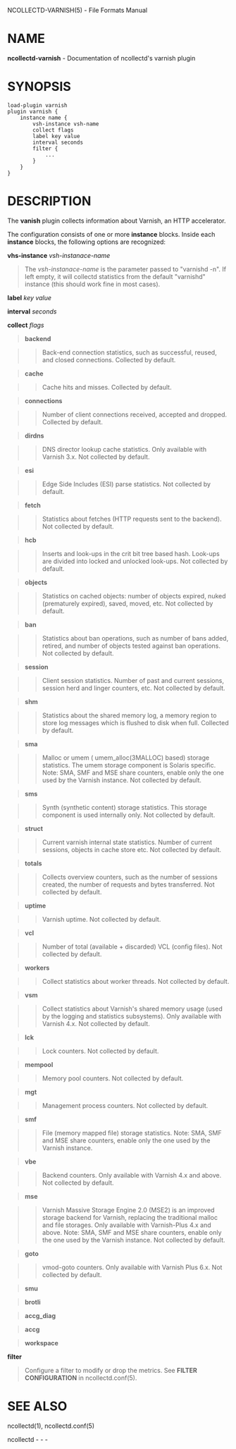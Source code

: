 NCOLLECTD-VARNISH(5) - File Formats Manual

# NAME

**ncollectd-varnish** - Documentation of ncollectd's varnish plugin

# SYNOPSIS

	load-plugin varnish
	plugin varnish {
	    instance name {
	        vsh-instance vsh-name
	        collect flags
	        label key value
	        interval seconds
	        filter {
	            ...
	        }
	    }
	}

# DESCRIPTION

The **vanish** plugin collects information about Varnish, an HTTP accelerator.

The configuration consists of one or more **instance** blocks.
Inside each **instance** blocks, the following options are recognized:

**vhs-instance** *vsh-instanace-name*

> The *vsh-instanace-name* is the parameter passed to "varnishd -n".
> If left empty, it will collectd statistics from the default "varnishd" instance
> (this should work fine in most cases).

**label** *key* *value*

**interval** *seconds*

**collect** *flags*

> **backend**

> > Back-end connection statistics, such as successful, reused,
> > and closed connections.
> > Collected by default.

> **cache**

> > Cache hits and misses.
> > Collected by default.

> **connections**

> > Number of client connections received, accepted and dropped.
> > Collected by default.

> **dirdns**

> > DNS director lookup cache statistics.
> > Only available with Varnish 3.x.
> > Not collected by default.

> **esi**

> > Edge Side Includes (ESI) parse statistics.
> > Not collected by default.

> **fetch**

> > Statistics about fetches (HTTP requests sent to the backend).
> > Not collected by default.

> **hcb**

> > Inserts and look-ups in the crit bit tree based hash.
> > Look-ups are divided into locked and unlocked look-ups.
> > Not collected by default.

> **objects**

> > Statistics on cached objects: number of objects expired, nuked (prematurely
> > expired), saved, moved, etc.
> > Not collected by default.

> **ban**

> > Statistics about ban operations, such as number of bans added, retired, and
> > number of objects tested against ban operations.
> > Not collected by default.

> **session**

> > Client session statistics.
> > Number of past and current sessions, session herd and linger counters, etc.
> > Not collected by default.

> **shm**

> > Statistics about the shared memory log, a memory region to store
> > log messages which is flushed to disk when full.
> > Collected by default.

> **sma**

> > Malloc or umem (
> > umem\_alloc(3MALLOC)
> > based) storage statistics.
> > The umem storage component is Solaris specific.
> > Note: SMA, SMF and MSE share counters, enable only the one used by
> > the Varnish instance.
> > Not collected by default.

> **sms**

> > Synth (synthetic content) storage statistics.
> > This storage component is used internally only.
> > Not collected by default.

> **struct**

> > Current varnish internal state statistics.
> > Number of current sessions, objects in cache store etc.
> > Not collected by default.

> **totals**

> > Collects overview counters, such as the number of sessions created,
> > the number of requests and bytes transferred.
> > Not collected by default.

> **uptime**

> > Varnish uptime.
> > Not collected by default.

> **vcl**

> > Number of total (available + discarded) VCL (config files).
> > Not collected by default.

> **workers**

> > Collect statistics about worker threads.
> > Not collected by default.

> **vsm**

> > Collect statistics about Varnish's shared memory usage (used by the logging and
> > statistics subsystems).
> > Only available with Varnish 4.x.
> > Not collected by default.

> **lck**

> > Lock counters.
> > Not collected by default.

> **mempool**

> > Memory pool counters.
> > Not collected by default.

> **mgt**

> > Management process counters.
> > Not collected by default.

> **smf**

> > File (memory mapped file) storage statistics.
> > Note: SMA, SMF and MSE share counters, enable only the one used by
> > the Varnish instance.

> **vbe**

> > Backend counters.
> > Only available with Varnish 4.x and above.
> > Not collected by default.

> **mse**

> > Varnish Massive Storage Engine 2.0 (MSE2) is an improved storage backend for
> > Varnish, replacing the traditional malloc and file storages.
> > Only available with Varnish-Plus 4.x and above.
> > Note: SMA, SMF and MSE share counters, enable only the one used by
> > the Varnish instance.
> > Not collected by default.

> **goto**

> > vmod-goto counters.
> > Only available with Varnish Plus 6.x.
> > Not collected by default.

> **smu**

> **brotli**

> **accg\_diag**

> **accg**

> **workspace**

**filter**

> Configure a filter to modify or drop the metrics.
> See **FILTER CONFIGURATION** in
> ncollectd.conf(5).

# SEE ALSO

ncollectd(1),
ncollectd.conf(5)

ncollectd - - -
